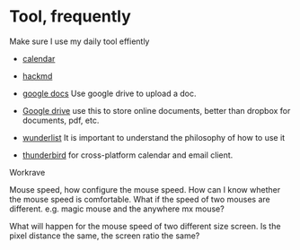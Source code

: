 # Tool, frequently

Make sure I use my daily tool effiently
- [calendar](https://hackmd.io/BwQwrADAJiBsDGBaEAzMBGRAWd8uOACMB2AZkTzFInkLEJVkKA==)

- [hackmd]()

- [google docs]() Use google drive to upload a doc.

- [Google drive]() use this to store online documents, better than dropbox for documents, pdf, etc.

- [wunderlist](https://hackmd.io/BwFgzAZgnAxgjAdgLQxgghkkCTCcdAUzzgCM50IA2RKCYBIA) It is important to understand the philosophy of how to use it

- [thunderbird](https://hackmd.io/CYZgxgbApgTOC0AOGAzADPALMARjeAnAIw6LzACGIIEA7NRRZmEA) for cross-platform calendar and email client.

Workrave


Mouse speed, how configure the mouse speed. How can I know whether the mouse speed is comfortable. What if the speed of two mouses are different. e.g. magic mouse and the anywhere mx mouse?

What will happen for the mouse speed of two different size screen. Is the pixel distance the same, the screen ratio the same?